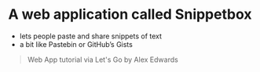 # A web application called Snippetbox

- lets people paste and share snippets of text
- a bit like Pastebin or GitHub’s Gists

> Web App tutorial via Let's Go by Alex Edwards